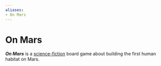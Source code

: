 ```yaml
---
aliases:
- On Mars
---
```


# On Mars

_**On Mars**_ is a [science-fiction](science-fiction.md) board game about building the first human habitat on Mars.
